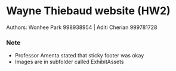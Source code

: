 # Wayne Thiebaud website (HW2)

Authors: Wonhee Park 998938954 | Aditi Cherian 999781728

### Note
* Professor Amenta stated that sticky footer was okay
* Images are in subfolder called ExhibitAssets
